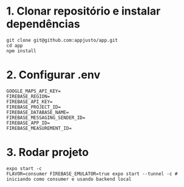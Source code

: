 # 1. Clonar repositório e instalar dependências

```
git clone git@github.com:appjusto/app.git
cd app
npm install
```

# 2. Configurar .env

```
GOOGLE_MAPS_API_KEY=
FIREBASE_REGION=
FIREBASE_API_KEY=
FIREBASE_PROJECT_ID=
FIREBASE_DATABASE_NAME=
FIREBASE_MESSAGING_SENDER_ID=
FIREBASE_APP_ID=
FIREBASE_MEASUREMENT_ID=
```

# 3. Rodar projeto

```
expo start -c
FLAVOR=consumer FIREBASE_EMULATOR=true expo start --tunnel -c # iniciando como consumer e usando backend local
```